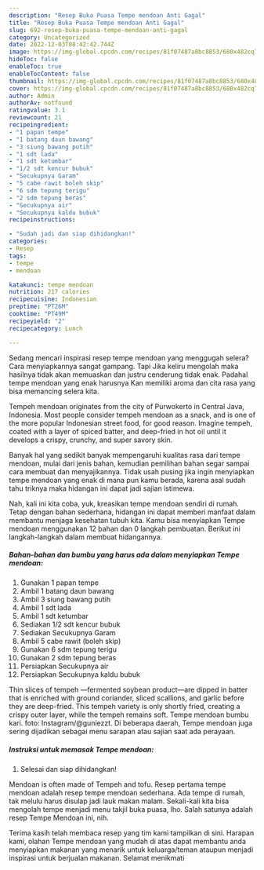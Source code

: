 ```yaml
---
description: "Resep Buka Puasa Tempe mendoan Anti Gagal"
title: "Resep Buka Puasa Tempe mendoan Anti Gagal"
slug: 692-resep-buka-puasa-tempe-mendoan-anti-gagal
category: Uncategorized
date: 2022-12-03T08:42:42.744Z
image: https://img-global.cpcdn.com/recipes/81f07487a8bc8853/680x482cq70/tempe-mendoan-foto-resep-utama.jpg
hideToc: false
enableToc: true
enableTocContent: false
thumbnail: https://img-global.cpcdn.com/recipes/81f07487a8bc8853/680x482cq70/tempe-mendoan-foto-resep-utama.jpg
cover: https://img-global.cpcdn.com/recipes/81f07487a8bc8853/680x482cq70/tempe-mendoan-foto-resep-utama.jpg
author: Admin
authorAv: notfound
ratingvalue: 3.1
reviewcount: 21
recipeingredient:
- "1 papan tempe"
- "1 batang daun bawang"
- "3 siung bawang putih"
- "1 sdt lada"
- "1 sdt ketumbar"
- "1/2 sdt kencur bubuk"
- "Secukupnya Garam"
- "5 cabe rawit boleh skip"
- "6 sdm tepung terigu"
- "2 sdm tepung beras"
- "Secukupnya air"
- "Secukupnya kaldu bubuk"
recipeinstructions:

- "Sudah jadi dan siap dihidangkan!"
categories:
- Resep
tags:
- tempe
- mendoan

katakunci: tempe mendoan 
nutrition: 217 calories
recipecuisine: Indonesian
preptime: "PT26M"
cooktime: "PT49M"
recipeyield: "2"
recipecategory: Lunch

---
```



Sedang mencari inspirasi resep tempe mendoan yang menggugah selera? Cara menyiapkannya sangat gampang. Tapi Jika keliru mengolah maka hasilnya tidak akan memuaskan dan justru cenderung tidak enak. Padahal tempe mendoan yang enak harusnya Kan memiliki aroma dan cita rasa yang bisa memancing selera kita.


Tempeh mendoan originates from the city of Purwokerto in Central Java, Indonesia. Most people consider tempeh mendoan as a snack, and is one of the more popular Indonesian street food, for good reason. Imagine tempeh, coated with a layer of spiced batter, and deep-fried in hot oil until it develops a crispy, crunchy, and super savory skin.

Banyak hal yang sedikit banyak mempengaruhi kualitas rasa dari tempe mendoan, mulai dari jenis bahan, kemudian pemilihan bahan segar sampai cara membuat dan menyajikannya. Tidak usah pusing jika ingin menyiapkan tempe mendoan yang enak di mana pun kamu berada, karena asal sudah tahu triknya maka hidangan ini dapat jadi sajian istimewa.


Nah, kali ini kita coba, yuk, kreasikan tempe mendoan sendiri di rumah. Tetap dengan bahan sederhana, hidangan ini dapat memberi manfaat dalam membantu menjaga kesehatan tubuh kita. Kamu bisa menyiapkan Tempe mendoan menggunakan 12 bahan dan 0 langkah pembuatan. Berikut ini langkah-langkah dalam membuat hidangannya.

<!--inarticleads1-->

##### Bahan-bahan dan bumbu yang harus ada dalam menyiapkan Tempe mendoan:

1. Gunakan 1 papan tempe
1. Ambil 1 batang daun bawang
1. Ambil 3 siung bawang putih
1. Ambil 1 sdt lada
1. Ambil 1 sdt ketumbar
1. Sediakan 1/2 sdt kencur bubuk
1. Sediakan Secukupnya Garam
1. Ambil 5 cabe rawit (boleh skip)
1. Gunakan 6 sdm tepung terigu
1. Gunakan 2 sdm tepung beras
1. Persiapkan Secukupnya air
1. Persiapkan Secukupnya kaldu bubuk


Thin slices of tempeh —fermented soybean product—are dipped in batter that is enriched with ground coriander, sliced scallions, and garlic before they are deep-fried. This tempeh variety is only shortly fried, creating a crispy outer layer, while the tempeh remains soft. Tempe mendoan bumbu kari. foto: Instagram/@guniezzt. Di beberapa daerah, Tempe mendoan juga sering dijadikan sebagai menu sarapan atau sajian saat ada perayaan. 

<!--inarticleads2-->

##### Instruksi untuk memasak Tempe mendoan:


1. Selesai dan siap dihidangkan!

Mendoan is often made of Tempeh and tofu. Resep pertama tempe mendoan adalah resep tempe mendoan sederhana. Ada tempe di rumah, tak melulu harus disulap jadi lauk makan malam. Sekali-kali kita bisa mengolah tempe menjadi menu takjil buka puasa, lho. Salah satunya adalah resep Tempe Mendoan ini, nih. 

Terima kasih telah membaca resep yang tim kami tampilkan di sini. Harapan kami, olahan Tempe mendoan yang mudah di atas dapat membantu anda menyiapkan makanan yang menarik untuk keluarga/teman ataupun menjadi inspirasi untuk berjualan makanan. Selamat menikmati

